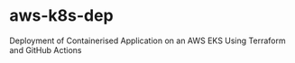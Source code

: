 # aws-k8s-dep
Deployment of Containerised Application on an AWS EKS Using Terraform and GitHub Actions
